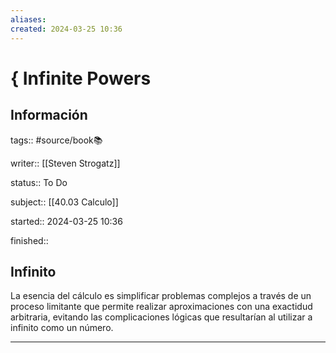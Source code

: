 ```yaml
---
aliases: 
created: 2024-03-25 10:36
---
```

# { Infinite Powers
## Información
tags:: #source/book📚 

writer:: [[Steven Strogatz]]

status:: To Do

subject:: [[40.03 Calculo]]

started:: 2024-03-25 10:36

finished::

## Infinito
La esencia del cálculo es simplificar problemas complejos a través de un proceso limitante que permite realizar aproximaciones con una exactidud arbitraria, evitando las complicaciones lógicas que resultarían al utilizar a infinito como un número.


___

